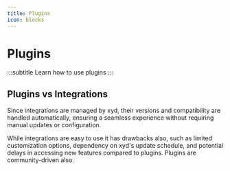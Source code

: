 ```yaml
---
title: Plugins
icon: blocks
---
```


# Plugins
:::subtitle
Learn how to use plugins
:::


## Plugins vs Integrations
Since integrations are managed by xyd, their versions and compatibility are handled automatically, ensuring a seamless experience without requiring manual updates or configuration.

While integrations are easy to use it has drawbacks also, such as limited customization options, dependency on xyd's update schedule, and potential delays in accessing new features compared to plugins.
Plugins are community-driven also.



